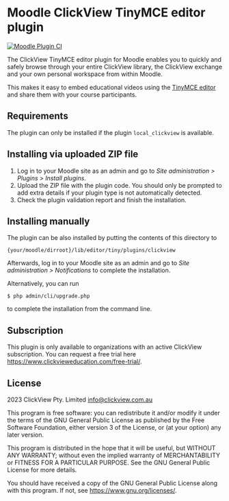 # Moodle ClickView TinyMCE editor plugin #

[![Moodle Plugin CI](https://github.com/clickviewapp/moodle-tiny_clickview/actions/workflows/moodle-ci.yml/badge.svg?branch=main)](https://github.com/clickviewapp/moodle-tiny_clickview/actions/workflows/moodle-ci.yml)

The ClickView TinyMCE editor plugin for Moodle enables you to quickly and safely browse through your entire ClickView library, the ClickView exchange and your own personal workspace from within Moodle.

This makes it easy to embed educational videos using the [TinyMCE editor](https://docs.moodle.org/402/en/TinyMCE_editor) and share them with your course participants.

## Requirements ##

The plugin can only be installed if the plugin `local_clickview` is available.

## Installing via uploaded ZIP file ##

1. Log in to your Moodle site as an admin and go to _Site administration >
   Plugins > Install plugins_.
2. Upload the ZIP file with the plugin code. You should only be prompted to add
   extra details if your plugin type is not automatically detected.
3. Check the plugin validation report and finish the installation.

## Installing manually ##

The plugin can be also installed by putting the contents of this directory to

    {your/moodle/dirroot}/lib/editor/tiny/plugins/clickview

Afterwards, log in to your Moodle site as an admin and go to _Site administration >
Notifications_ to complete the installation.

Alternatively, you can run

    $ php admin/cli/upgrade.php

to complete the installation from the command line.

## Subscription ##

This plugin is only available to organizations with an active ClickView subscription. You can request a free trial here https://www.clickvieweducation.com/free-trial/.

## License ##

2023 ClickView Pty. Limited <info@clickview.com.au>

This program is free software: you can redistribute it and/or modify it under
the terms of the GNU General Public License as published by the Free Software
Foundation, either version 3 of the License, or (at your option) any later
version.

This program is distributed in the hope that it will be useful, but WITHOUT ANY
WARRANTY; without even the implied warranty of MERCHANTABILITY or FITNESS FOR A
PARTICULAR PURPOSE.  See the GNU General Public License for more details.

You should have received a copy of the GNU General Public License along with
this program.  If not, see <https://www.gnu.org/licenses/>.
